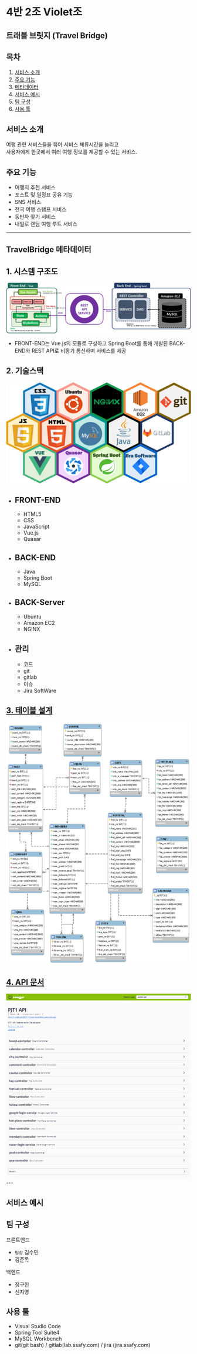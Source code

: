 # **4반 2조 Violet조**

## **트래블 브릿지 (Travel Bridge)**

## 목차

1. [서비스 소개](#서비스-소개)
1. [주요 기능](#주요-기능)
1. [메타데이터](#TavelBridge-메타데이터)
1. [서비스 예시](#서비스-예시)
1. [팀 구성](#팀-구성)
1. [사용 툴](#사용-툴)

## **서비스 소개**

여행 관련 서비스들을 묶어 서비스 체류시간을 늘리고  
사용자에게 한곳에서 여러 여행 정보를 제공할 수 있는 서비스.

## **주요 기능**

- 여행지 추천 서비스
- 포스트 및 일정표 공유 기능
- SNS 서비스
- 전국 여행 스탬프 서비스
- 동반자 찾기 서비스
- 내일로 랜덤 여행 루트 서비스

---
## **TravelBridge 메타데이터**

## **1. 시스템 구조도**

![시스템구조도](./metadata_description/system_architecture.png)

- FRONT-END는 Vue.js의 모듈로 구성하고 Spring Boot를 통해 개발된 BACK-END와 REST API로 비동기 통신하며 서비스를 제공

## **2. 기술스택**

![기술스택](./metadata_description/skill_stack.png)

 - ## **FRONT-END**
    - HTML5
    - CSS
    - JavaScript
    - Vue.js
    - Quasar

  - ## **BACK-END**
    - Java
    - Spring Boot
    - MySQL

  - ## **BACK-Server**
    - Ubuntu
    - Amazon EC2
    - NGINX

  - ## **관리**
    - 코드
    - git
    - gitlab
    - 이슈
    - Jira SoftWare

## [**3. 테이블 설계**](./metadata_description/TABLE.md)

<div style="text-align:center">
    <img src="./metadata_description/pjt1ERD.png" alt = "테이블 설계도"/>
</div>

## [**4. API 문서**](./metadata_description/APIDocumentaion.md)

<div style="text-align:center">
    <img src="metadata_description/PJT1ApiDocument.png">
</div>
---

## **서비스 예시**



## **팀 구성**

프론트엔드

- `팀장` 김수민
- 김준목

백엔드

- 정구헌
- 신지영

## **사용 툴**

- Visual Studio Code
- Spring Tool Suite4
- MySQL Workbench
- git(git bash) / gitlab(lab.ssafy.com) / jira (jira.ssafy.com)


